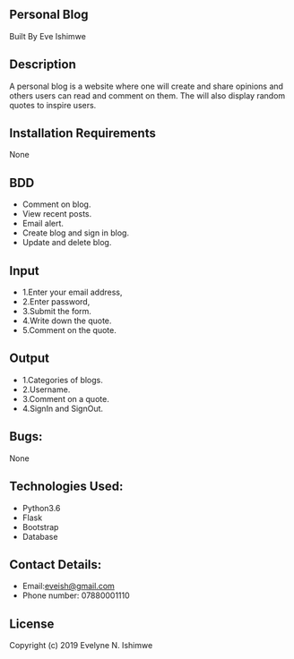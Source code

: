 ## Personal Blog
Built By Eve Ishimwe

## Description
A personal blog is a website where one will create and share opinions and others users can read and comment on them. The  will also display random quotes to inspire users.

## Installation Requirements
None

## BDD
* Comment on blog.
* View recent posts.
* Email alert.
* Create blog and sign in blog.
* Update and delete blog.

## Input
* 1.Enter your email address,
* 2.Enter password,
* 3.Submit the form.
* 4.Write down the quote.
* 5.Comment on the quote.

## Output
* 1.Categories of blogs.
* 2.Username.
* 3.Comment on a quote.
* 4.SignIn and SignOut.

## Bugs:
None

## Technologies Used:
* Python3.6
* Flask 
* Bootstrap 
* Database

## Contact Details:
* Email:eveish@gmail.com
* Phone number: 07880001110

## License
Copyright (c) 2019 Evelyne N. Ishimwe 

